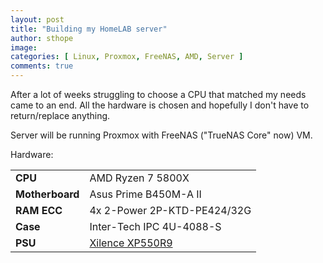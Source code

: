 ```yaml
---
layout: post
title: "Building my HomeLAB server"
author: sthope
image: 
categories: [ Linux, Proxmox, FreeNAS, AMD, Server ]
comments: true
---
```


After a lot of weeks struggling to choose a CPU that matched my needs came to an end.
All the hardware is chosen and hopefully I don't have to return/replace anything.

Server will be running Proxmox with FreeNAS ("TrueNAS Core" now) VM.

Hardware:

| | |
| :---- | :----- |
| **CPU** | AMD Ryzen 7 5800X
| **Motherboard** | Asus Prime B450M-A II
| **RAM ECC** | 4x 2-Power 2P-KTD-PE424/32G
| **Case** | Inter-Tech IPC 4U-4088-S
| **PSU** | [Xilence XP550R9](https://tweakers.net/pricewatch/999371/xilence-xp550r9/specificaties/)